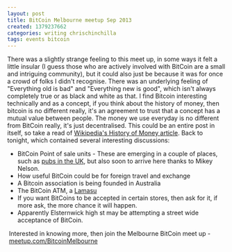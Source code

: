 ```yaml
---
layout: post
title: BitCoin Melbourne meetup Sep 2013
created: 1379237662
categories: writing chrischinchilla
tags: events bitcoin
---
```


There was a slightly strange feeling to this meet up, in some ways it felt a little insular (I guess those who are actively involved with BitCoin are a small and intriguing community), but it could also just be because it was for once a crowd of folks I didn't recognise. There was an underlying feeling of "Everything old is bad" and "Everything new is good", which isn't always completely true or as black and white as that. I find Bitcoin interesting technically and as a concept, if you think about the history of money, then bitcoin is no different really, it's an agreement to trust that a concept has a mutual value between people. The money we use everyday is no different from BitCoin really, it's just decentralised. This could be an entire post in itself, so take a read of <a href="http://en.wikipedia.org/wiki/History_of_money" target="_blank">Wikipedia's History of Money article</a>. Back to tonight, which contained several interesting discussions:<ul><li>BitCoin Point of sale units - These are emerging in a couple of places, such as <a href="http://www.theguardian.com/technology/shortcuts/2013/jun/23/britains-first-bitcoin-pub" target="_blank">pubs in the UK</a>, but also soon to arrive here thanks to Mikey Nelson.</li><li>How useful BitCoin could be for foreign travel and exchange</li><li>A Bitcoin association is being founded in Australia</li><li>The BitCoin ATM, a <a href="https://lamassu.is/" target="_blank">Lamasu</a></li><li>If you want BitCoins to be accepted in certain stores, then ask for it, if more ask, the more chance it will happen.</li><li>Apparently Elsternwick high st may be attempting a street wide acceptance of BitCoin.</li></ul> Interested in knowing more, then join the Melbourne BitCoin meet up - <a href="http://www.meetup.com/BitcoinMelbourne" target="_blank">meetup.com/BitcoinMelbourne</a> 
